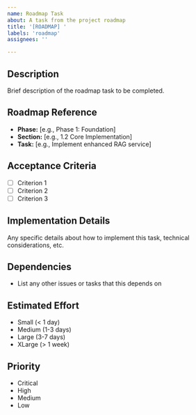 ```yaml
---
name: Roadmap Task
about: A task from the project roadmap
title: '[ROADMAP] '
labels: 'roadmap'
assignees: ''

---
```


## Description
Brief description of the roadmap task to be completed.

## Roadmap Reference
- **Phase:** [e.g., Phase 1: Foundation]
- **Section:** [e.g., 1.2 Core Implementation]
- **Task:** [e.g., Implement enhanced RAG service]

## Acceptance Criteria
- [ ] Criterion 1
- [ ] Criterion 2
- [ ] Criterion 3

## Implementation Details
Any specific details about how to implement this task, technical considerations, etc.

## Dependencies
- List any other issues or tasks that this depends on

## Estimated Effort
- Small (< 1 day)
- Medium (1-3 days)
- Large (3-7 days)
- XLarge (> 1 week)

## Priority
- Critical
- High
- Medium
- Low